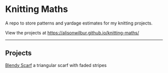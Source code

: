 # Knitting Maths

A repo to store patterns and yardage estimates for my knitting projects.

View the projects at https://alisonwilbur.github.io/knitting-maths/

---

## Projects

[Blendy Scarf](https://alisonwilbur.github.io/knitting-maths/blendyscarf.htm) a triangular scarf with faded stripes

